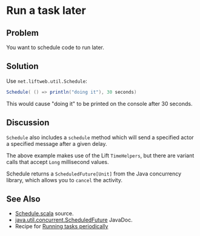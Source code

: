 Run a task later
================

Problem
-------

You want to schedule code to run later.


Solution
--------

Use `net.liftweb.util.Schedule`:

```scala
Schedule( () => println("doing it"), 30 seconds)
```

This would cause "doing it" to be printed on the console after 30 seconds.

Discussion
----------

`Schedule` also includes a `schedule` method which will send a specified actor a specified message after a given delay.  

The above example makes use of the Lift `TimeHelpers`, but there are variant calls that accept `Long` millisecond values. 

Schedule returns a `ScheduledFuture[Unit]` from the Java concurrency library, which allows you to `cancel` the activity.

See Also
--------

* [Schedule.scala](https://github.com/lift/framework/blob/master/core/util/src/main/scala/net/liftweb/util/Schedule.scala) source.
* [java.util.concurrent.ScheduledFuture](http://docs.oracle.com/javase/6/docs/api/java/util/concurrent/ScheduledFuture.html) JavaDoc.
* Recipe for [Running tasks periodically](Run+tasks+periodically.html)



